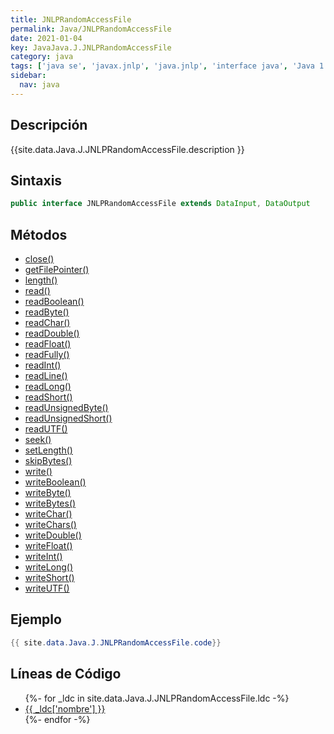 ```yaml
---
title: JNLPRandomAccessFile
permalink: Java/JNLPRandomAccessFile
date: 2021-01-04
key: JavaJava.J.JNLPRandomAccessFile
category: java
tags: ['java se', 'javax.jnlp', 'java.jnlp', 'interface java', 'Java 1.4.2']
sidebar: 
  nav: java
---
```


## Descripción
{{site.data.Java.J.JNLPRandomAccessFile.description }}

## Sintaxis
~~~java
public interface JNLPRandomAccessFile extends DataInput, DataOutput
~~~

## Métodos
* [close()](/Java/JNLPRandomAccessFile/close)
* [getFilePointer()](/Java/JNLPRandomAccessFile/getFilePointer)
* [length()](/Java/JNLPRandomAccessFile/length)
* [read()](/Java/JNLPRandomAccessFile/read)
* [readBoolean()](/Java/JNLPRandomAccessFile/readBoolean)
* [readByte()](/Java/JNLPRandomAccessFile/readByte)
* [readChar()](/Java/JNLPRandomAccessFile/readChar)
* [readDouble()](/Java/JNLPRandomAccessFile/readDouble)
* [readFloat()](/Java/JNLPRandomAccessFile/readFloat)
* [readFully()](/Java/JNLPRandomAccessFile/readFully)
* [readInt()](/Java/JNLPRandomAccessFile/readInt)
* [readLine()](/Java/JNLPRandomAccessFile/readLine)
* [readLong()](/Java/JNLPRandomAccessFile/readLong)
* [readShort()](/Java/JNLPRandomAccessFile/readShort)
* [readUnsignedByte()](/Java/JNLPRandomAccessFile/readUnsignedByte)
* [readUnsignedShort()](/Java/JNLPRandomAccessFile/readUnsignedShort)
* [readUTF()](/Java/JNLPRandomAccessFile/readUTF)
* [seek()](/Java/JNLPRandomAccessFile/seek)
* [setLength()](/Java/JNLPRandomAccessFile/setLength)
* [skipBytes()](/Java/JNLPRandomAccessFile/skipBytes)
* [write()](/Java/JNLPRandomAccessFile/write)
* [writeBoolean()](/Java/JNLPRandomAccessFile/writeBoolean)
* [writeByte()](/Java/JNLPRandomAccessFile/writeByte)
* [writeBytes()](/Java/JNLPRandomAccessFile/writeBytes)
* [writeChar()](/Java/JNLPRandomAccessFile/writeChar)
* [writeChars()](/Java/JNLPRandomAccessFile/writeChars)
* [writeDouble()](/Java/JNLPRandomAccessFile/writeDouble)
* [writeFloat()](/Java/JNLPRandomAccessFile/writeFloat)
* [writeInt()](/Java/JNLPRandomAccessFile/writeInt)
* [writeLong()](/Java/JNLPRandomAccessFile/writeLong)
* [writeShort()](/Java/JNLPRandomAccessFile/writeShort)
* [writeUTF()](/Java/JNLPRandomAccessFile/writeUTF)

## Ejemplo
~~~java
{{ site.data.Java.J.JNLPRandomAccessFile.code}}
~~~

## Líneas de Código
<ul>
{%- for _ldc in site.data.Java.J.JNLPRandomAccessFile.ldc -%}
   <li>
       <a href="{{_ldc['url'] }}">{{ _ldc['nombre'] }}</a>
   </li>
{%- endfor -%}
</ul>
